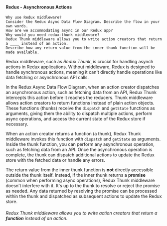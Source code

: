 #### Redux - Asynchronous Actions
    Why use Redux middleware?
    Consider the Redux Async Data Flow Diagram. Describe the flow in your own words.
    How are we accommodating async in our Redux app?
    Why would you need redux-thunk middleware?
    Redux Thunk middleware allows you to write action creators that return a ____ instead of an action.
    Describe how any return value from the inner thunk function will be made available.

Redux middleware, such as _Redux Thunk_, is crucial for handling asynch actions in Redux applications. Without middleware, Redux is designed to handle synchronous actions, meaning it can't directly handle operations like data fetching or asynchronous API calls.

In the Redux Async Data Flow Diagram, when an action creator dispatches an asynchronous action, such as fetching data from an API, Redux Thunk intercepts this action before it reaches the reducers. Thunk middleware allows action creators to return functions instead of plain action objects. These functions (thunks) receive the `dispatch` and `getState` functions as arguments, giving them the ability to dispatch multiple actions, perform async operations, and access the current state of the Redux store if necessary.

When an action creator returns a function (a thunk), Redux Thunk middleware invokes this function with `dispatch` and `getState` as arguments. Inside the thunk function, you can perform any asynchronous operation, such as fetching data from an API. Once the asynchronous operation is complete, the thunk can dispatch additional actions to update the Redux store with the fetched data or handle any errors.

The return value from the inner thunk function is **not** directly accessible outside the thunk itself. 
Instead, if the inner thunk returns a **promise** (common when performing async operations), Redux Thunk middleware doesn't interfere with it. It's up to the thunk to resolve or reject the promise as needed. Any data returned by resolving the promise can be processed within the thunk and dispatched as subsequent actions to update the Redux store.

###### Redux Thunk middleware allows you to write action creators that return a **function** instead of an action.